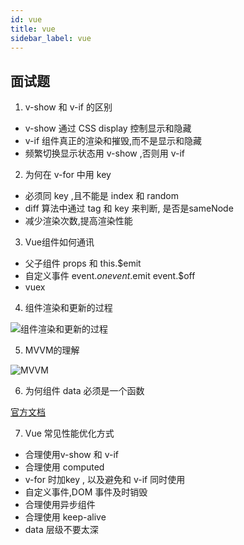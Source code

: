 ```yaml
---
id: vue
title: vue
sidebar_label: vue
---
```


## 面试题

1. v-show 和 v-if 的区别

- v-show 通过 CSS display 控制显示和隐藏
- v-if 组件真正的渲染和摧毁,而不是显示和隐藏
- 频繁切换显示状态用 v-show ,否则用 v-if

2. 为何在 v-for 中用 key

- 必须同 key ,且不能是 index 和 random
- diff 算法中通过 tag 和 key 来判断, 是否是sameNode
- 减少渲染次数,提高渲染性能

3. Vue组件如何通讯

- 父子组件 props 和 this.$emit
- 自定义事件 event.$on event.$emit event.$off
- vuex

4. 组件渲染和更新的过程

![组件渲染和更新的过程](https://cn.vuejs.org/images/data.png)

5. MVVM的理解

![MVVM](../../static/docs/mvvm.png)

6. 为何组件 data 必须是一个函数

[官方文档](https://cn.vuejs.org/v2/guide/components.html#data-%E5%BF%85%E9%A1%BB%E6%98%AF%E4%B8%80%E4%B8%AA%E5%87%BD%E6%95%B0)

7. Vue 常见性能优化方式

- 合理使用v-show 和 v-if
- 合理使用 computed
- v-for 时加key , 以及避免和 v-if 同时使用
- 自定义事件,DOM 事件及时销毁
- 合理使用异步组件
- 合理使用 keep-alive
- data 层级不要太深
